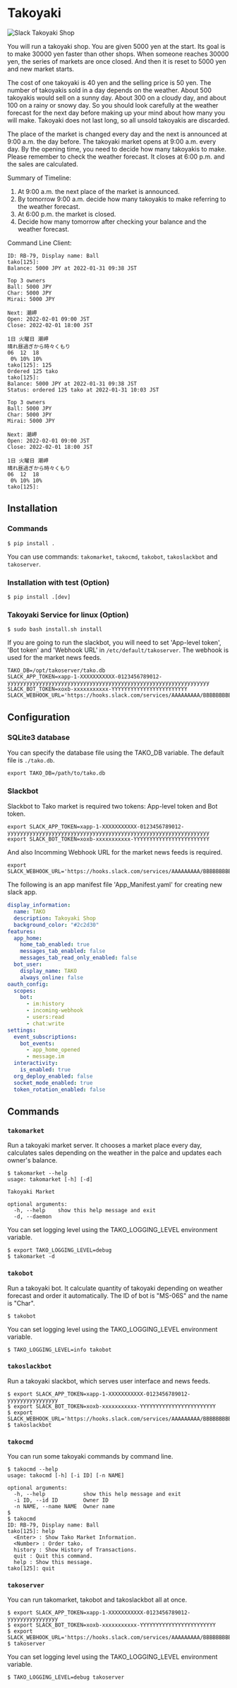 # Takoyaki
<img alt="Slack Takoyaki Shop" src="./img/screenshot_home.png">


You will run a takoyaki shop.
You are given 5000 yen at the start.
Its goal is to make 30000 yen faster than other shops.
When someone reaches 30000 yen,
the series of markets are once closed.
And then it is reset to 5000 yen and new market starts.

The cost of one takoyaki is 40 yen and the selling price is 50 yen.
The number of takoyakis sold in a day depends on the weather.
About 500 takoyakis would sell on a sunny day.
About 300 on a cloudy day, and about 100 on a rainy or snowy day.
So you should look carefully at the weather forecast
for the next day before making up your mind
about how many you will make.
Takoyaki does not last long, so all unsold takoyakis are discarded.

The place of the market is changed every day and
the next is announced at 9:00 a.m. the day before.
The takoyaki market opens at 9:00 a.m. every day.
By the opening time, you need to decide how many takoyakis to make.
Please remember to check the weather forecast.
It closes at 6:00 p.m. and the sales are calculated.

Summary of Timeline:
1. At 9:00 a.m. the next place of the market is announced.
2. By tomorrow 9:00 a.m. decide how many takoyakis to make referring to the weather forecast.
3. At 6:00 p.m. the market is closed.
4. Decide how many tomorrow after checking your balance and the weather forecast.

Command Line Client:
```Shell
ID: RB-79, Display name: Ball
tako[125]:
Balance: 5000 JPY at 2022-01-31 09:38 JST

Top 3 owners
Ball: 5000 JPY
Char: 5000 JPY
Mirai: 5000 JPY

Next: 潮岬
Open: 2022-02-01 09:00 JST
Close: 2022-02-01 18:00 JST

1日 火曜日 潮岬
晴れ昼過ぎから時々くもり
06  12  18
 0% 10% 10%
tako[125]: 125
Ordered 125 tako
tako[125]:
Balance: 5000 JPY at 2022-01-31 09:38 JST
Status: ordered 125 tako at 2022-01-31 10:03 JST

Top 3 owners
Ball: 5000 JPY
Char: 5000 JPY
Mirai: 5000 JPY

Next: 潮岬
Open: 2022-02-01 09:00 JST
Close: 2022-02-01 18:00 JST

1日 火曜日 潮岬
晴れ昼過ぎから時々くもり
06  12  18
 0% 10% 10%
tako[125]:
```

## Installation
### Commands
```Shell
$ pip install .
```
You can use commands: `takomarket`, `takocmd`, `takobot`, `takoslackbot` and `takoserver`.

### Installation with test (Option)
```Shell
$ pip install .[dev]
```

### Takoyaki Service for linux (Option)
```
$ sudo bash install.sh install
```
If you are going to run the slackbot, you will need to set 'App-level token',
'Bot token' and 'Webhook URL' in `/etc/default/takoserver`.
The webhook is used for the market news feeds.
```Shell
TAKO_DB=/opt/takoserver/tako.db
SLACK_APP_TOKEN=xapp-1-XXXXXXXXXXX-0123456789012-yyyyyyyyyyyyyyyyyyyyyyyyyyyyyyyyyyyyyyyyyyyyyyyyyyyyyyyyyyyyyyyy
SLACK_BOT_TOKEN=xoxb-xxxxxxxxxxx-YYYYYYYYYYYYYYYYYYYYYYYY
SLACK_WEBHOOK_URL='https://hooks.slack.com/services/AAAAAAAAA/BBBBBBBBBBB/xxxxxxxxxxxxxxxxxxxxxxxx'
```

## Configuration
### SQLite3 database
You can specify the database file using the TAKO_DB variable.
The default file is `./tako.db`.
```Shell
export TAKO_DB=/path/to/tako.db
```

### Slackbot
Slackbot to Tako market is required two tokens: App-level token and Bot token.
```Shell
export SLACK_APP_TOKEN=xapp-1-XXXXXXXXXXX-0123456789012-yyyyyyyyyyyyyyyyyyyyyyyyyyyyyyyyyyyyyyyyyyyyyyyyyyyyyyyyyyyyyyyy
export SLACK_BOT_TOKEN=xoxb-xxxxxxxxxxx-YYYYYYYYYYYYYYYYYYYYYYYY
```
And also Incomming Webhook URL for the market news feeds is required.
```Shell
export SLACK_WEBHOOK_URL='https://hooks.slack.com/services/AAAAAAAAA/BBBBBBBBBBB/xxxxxxxxxxxxxxxxxxxxxxxx'
```

The following is an app manifest file 'App_Manifest.yaml' for creating new slack app.
```YAML
display_information:
  name: TAKO
  description: Takoyaki Shop
  background_color: "#2c2d30"
features:
  app_home:
    home_tab_enabled: true
    messages_tab_enabled: false
    messages_tab_read_only_enabled: false
  bot_user:
    display_name: TAKO
    always_online: false
oauth_config:
  scopes:
    bot:
      - im:history
      - incoming-webhook
      - users:read
      - chat:write
settings:
  event_subscriptions:
    bot_events:
      - app_home_opened
      - message.im
  interactivity:
    is_enabled: true
  org_deploy_enabled: false
  socket_mode_enabled: true
  token_rotation_enabled: false
```


## Commands
### `takomarket`
Run a takoyaki market server.
It chooses a market place every day,
calculates sales depending on the weather in the palce and
updates each owner's balance.
```Shell
$ takomarket --help
usage: takomarket [-h] [-d]

Takoyaki Market

optional arguments:
  -h, --help    show this help message and exit
  -d, --daemon
```
You can set logging level using the TAKO_LOGGING_LEVEL environment variable.
```Shell
$ export TAKO_LOGGING_LEVEL=debug
$ takomarket -d
```

### `takobot`
Run a takoyaki bot.
It calculate quantity of takoyaki depending on weather forecast and order it automatically.
The ID of bot is "MS-06S" and the name is "Char".
```Shell
$ takobot
```
You can set logging level using the TAKO_LOGGING_LEVEL environment variable.
```Shell
$ TAKO_LOGGING_LEVEL=info takobot
```

### `takoslackbot`
Run a takoyaki slackbot, which serves user interface and news feeds.
```Shell
$ export SLACK_APP_TOKEN=xapp-1-XXXXXXXXXXX-0123456789012-yyyyyyyyyyyyyyyy
$ export SLACK_BOT_TOKEN=xoxb-xxxxxxxxxxx-YYYYYYYYYYYYYYYYYYYYYYYY
$ export SLACK_WEBHOOK_URL='https://hooks.slack.com/services/AAAAAAAAA/BBBBBBBBBBB/xxxxxxxxxxxxxxxxxxxxxxxx'
$ takoslackbot
```

### `takocmd`
You can run some takoyaki commands by command line.
```Shell
$ takocmd --help
usage: takocmd [-h] [-i ID] [-n NAME]

optional arguments:
  -h, --help            show this help message and exit
  -i ID, --id ID        Owner ID
  -n NAME, --name NAME  Owner name
$ 
$ takocmd
ID: RB-79, Display name: Ball
tako[125]: help
  <Enter> : Show Tako Market Information.
  <Number> : Order tako.
  history : Show History of Transactions.
  quit : Quit this command.
  help : Show this message.
tako[125]: quit
```

### `takoserver`
You can run takomarket, takobot and takoslackbot all at once.
```Shell
$ export SLACK_APP_TOKEN=xapp-1-XXXXXXXXXXX-0123456789012-yyyyyyyyyyyyyyyy
$ export SLACK_BOT_TOKEN=xoxb-xxxxxxxxxxx-YYYYYYYYYYYYYYYYYYYYYYYY
$ export SLACK_WEBHOOK_URL='https://hooks.slack.com/services/AAAAAAAAA/BBBBBBBBBBB/xxxxxxxxxxxxxxxxxxxxxxxx'
$ takoserver
```
You can set logging level using the TAKO_LOGGING_LEVEL environment variable.
```Shell
$ TAKO_LOGGING_LEVEL=debug takoserver
```
